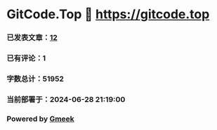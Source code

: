 # GitCode.Top :link: https://gitcode.top 
### 已发表文章：[12](https://gitcode.top/tag.html) 
### 已有评论：1 
### 字数总计：51952 
### 当前部署于：2024-06-28 21:19:00 
### Powered by [Gmeek](https://github.com/Meekdai/Gmeek)

